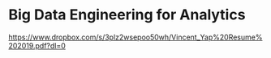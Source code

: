 # Big Data Engineering for Analytics 
https://www.dropbox.com/s/3plz2wsepoo50wh/Vincent_Yap%20Resume%202019.pdf?dl=0
